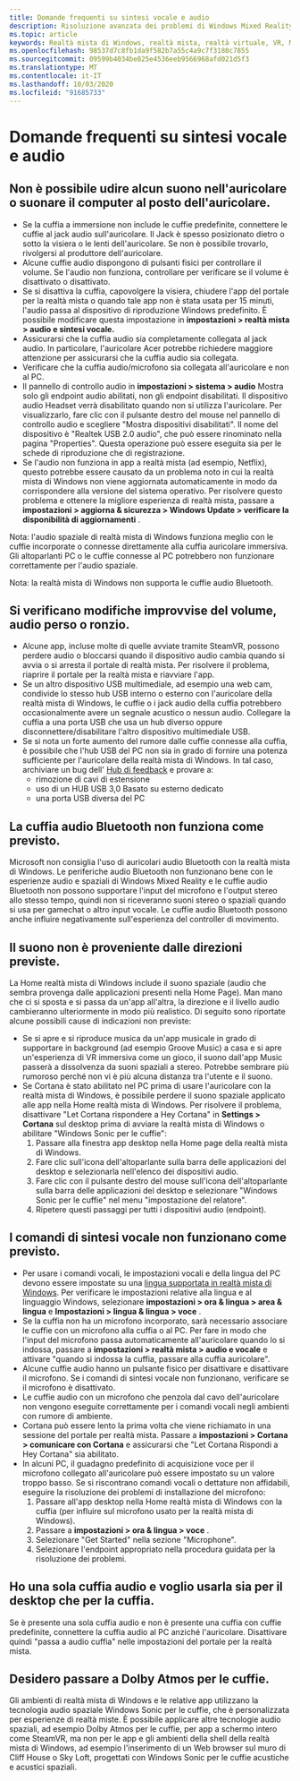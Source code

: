 ```yaml
---
title: Domande frequenti su sintesi vocale e audio
description: Risoluzione avanzata dei problemi di Windows Mixed Reality che va oltre la documentazione standard del supporto clienti.
ms.topic: article
keywords: Realtà mista di Windows, realtà mista, realtà virtuale, VR, MR, risoluzione dei problemi, errori, guida, supporto tecnico, problemi audio, problemi di sintesi vocale
ms.openlocfilehash: 98537d7c8fb1da9f582b7a55c4a9c7f3180c7855
ms.sourcegitcommit: 09599b4034be825e4536eeb9566968afd021d5f3
ms.translationtype: MT
ms.contentlocale: it-IT
ms.lasthandoff: 10/03/2020
ms.locfileid: "91685733"
---
```

# <a name="speech-and-audio-faqs"></a>Domande frequenti su sintesi vocale e audio

## <a name="i-cant-hear-any-sound-in-my-headset-or-sound-is-playing-through-my-computer-instead-of-my-headset"></a>Non è possibile udire alcun suono nell'auricolare o suonare il computer al posto dell'auricolare.

* Se la cuffia a immersione non include le cuffie predefinite, connettere le cuffie al jack audio sull'auricolare. Il Jack è spesso posizionato dietro o sotto la visiera o le lenti dell'auricolare. Se non è possibile trovarlo, rivolgersi al produttore dell'auricolare.
* Alcune cuffie audio dispongono di pulsanti fisici per controllare il volume. Se l'audio non funziona, controllare per verificare se il volume è disattivato o disattivato.
* Se si disattiva la cuffia, capovolgere la visiera, chiudere l'app del portale per la realtà mista o quando tale app non è stata usata per 15 minuti, l'audio passa al dispositivo di riproduzione Windows predefinito. È possibile modificare questa impostazione in **impostazioni > realtà mista > audio e sintesi vocale.**
* Assicurarsi che la cuffia audio sia completamente collegata al jack audio. In particolare, l'auricolare Acer potrebbe richiedere maggiore attenzione per assicurarsi che la cuffia audio sia collegata.
* Verificare che la cuffia audio/microfono sia collegata all'auricolare e non al PC.
* Il pannello di controllo audio in **impostazioni > sistema > audio** Mostra solo gli endpoint audio abilitati, non gli endpoint disabilitati. Il dispositivo audio Headset verrà disabilitato quando non si utilizza l'auricolare. Per visualizzarlo, fare clic con il pulsante destro del mouse nel pannello di controllo audio e scegliere "Mostra dispositivi disabilitati". Il nome del dispositivo è "Realtek USB 2.0 audio", che può essere rinominato nella pagina "Properties". Questa operazione può essere eseguita sia per le schede di riproduzione che di registrazione.
* Se l'audio non funziona in app a realtà mista (ad esempio, Netflix), questo potrebbe essere causato da un problema noto in cui la realtà mista di Windows non viene aggiornata automaticamente in modo da corrispondere alla versione del sistema operativo. Per risolvere questo problema e ottenere la migliore esperienza di realtà mista, passare a **impostazioni > aggiorna & sicurezza > Windows Update > verificare la disponibilità di aggiornamenti** .

Nota: l'audio spaziale di realtà mista di Windows funziona meglio con le cuffie incorporate o connesse direttamente alla cuffia auricolare immersiva. Gli altoparlanti PC o le cuffie connesse al PC potrebbero non funzionare correttamente per l'audio spaziale.

Nota: la realtà mista di Windows non supporta le cuffie audio Bluetooth.

## <a name="im-experiencing-sudden-volume-changes-lost-audio-or-buzzing"></a>Si verificano modifiche improvvise del volume, audio perso o ronzio.

* Alcune app, incluse molte di quelle avviate tramite SteamVR, possono perdere audio o bloccarsi quando il dispositivo audio cambia quando si avvia o si arresta il portale di realtà mista. Per risolvere il problema, riaprire il portale per la realtà mista e riavviare l'app.
* Se un altro dispositivo USB multimediale, ad esempio una web cam, condivide lo stesso hub USB interno o esterno con l'auricolare della realtà mista di Windows, le cuffie o i jack audio della cuffia potrebbero occasionalmente avere un segnale acustico o nessun audio. Collegare la cuffia a una porta USB che usa un hub diverso oppure disconnettere/disabilitare l'altro dispositivo multimediale USB.
* Se si nota un forte aumento del rumore dalle cuffie connesse alla cuffia, è possibile che l'hub USB del PC non sia in grado di fornire una potenza sufficiente per l'auricolare della realtà mista di Windows. In tal caso, archiviare un bug dell' [Hub di feedback](https://docs.microsoft.com/hololens/hololens-feedback) e provare a:
    * rimozione di cavi di estensione
    * uso di un HUB USB 3,0 Basato su esterno dedicato
    * una porta USB diversa del PC

## <a name="my-bluetooth-audio-headset-isnt-working-as-expected"></a>La cuffia audio Bluetooth non funziona come previsto.

Microsoft non consiglia l'uso di auricolari audio Bluetooth con la realtà mista di Windows. Le periferiche audio Bluetooth non funzionano bene con le esperienze audio e spaziali di Windows Mixed Reality e le cuffie audio Bluetooth non possono supportare l'input del microfono e l'output stereo allo stesso tempo, quindi non si riceveranno suoni stereo o spaziali quando si usa per gamechat o altro input vocale. Le cuffie audio Bluetooth possono anche influire negativamente sull'esperienza del controller di movimento. 

## <a name="sound-isnt-coming-from-expected-directions"></a>Il suono non è proveniente dalle direzioni previste.

La Home realtà mista di Windows include il suono spaziale (audio che sembra provenga dalle applicazioni presenti nella Home Page). Man mano che ci si sposta e si passa da un'app all'altra, la direzione e il livello audio cambieranno ulteriormente in modo più realistico. Di seguito sono riportate alcune possibili cause di indicazioni non previste:

* Se si apre e si riproduce musica da un'app musicale in grado di supportare in background (ad esempio Groove Music) a casa e si apre un'esperienza di VR immersiva come un gioco, il suono dall'app Music passerà a dissolvenza da suoni spaziali a stereo. Potrebbe sembrare più rumoroso perché non vi è più alcuna distanza tra l'utente e il suono. 
* Se Cortana è stato abilitato nel PC prima di usare l'auricolare con la realtà mista di Windows, è possibile perdere il suono spaziale applicato alle app nella Home realtà mista di Windows. Per risolvere il problema, disattivare "Let Cortana rispondere a Hey Cortana" in **Settings > Cortana** sul desktop prima di avviare la realtà mista di Windows o abilitare "Windows Sonic per le cuffie":
    1. Passare alla finestra app desktop nella Home page della realtà mista di Windows.
    2. Fare clic sull'icona dell'altoparlante sulla barra delle applicazioni del desktop e selezionarla nell'elenco dei dispositivi audio.
    3. Fare clic con il pulsante destro del mouse sull'icona dell'altoparlante sulla barra delle applicazioni del desktop e selezionare "Windows Sonic per le cuffie" nel menu "impostazione del relatore".
    4. Ripetere questi passaggi per tutti i dispositivi audio (endpoint).

## <a name="speech-commands-are-not-working-as-expected"></a>I comandi di sintesi vocale non funzionano come previsto.

* Per usare i comandi vocali, le impostazioni vocali e della lingua del PC devono essere impostate su una [lingua supportata in realtà mista di Windows](https://support.microsoft.com/en-us/help/4039262/windows-10-mixed-reality-setup-faq#Languages). Per verificare le impostazioni relative alla lingua e al linguaggio Windows, selezionare **impostazioni > ora & lingua > area & lingua** e **Impostazioni > lingua & lingua > voce** .
* Se la cuffia non ha un microfono incorporato, sarà necessario associare le cuffie con un microfono alla cuffia o al PC. Per fare in modo che l'input del microfono passa automaticamente all'auricolare quando lo si indossa, passare a **impostazioni > realtà mista > audio e vocale** e attivare "quando si indossa la cuffia, passare alla cuffia auricolare".
* Alcune cuffie audio hanno un pulsante fisico per disattivare e disattivare il microfono. Se i comandi di sintesi vocale non funzionano, verificare se il microfono è disattivato.
* Le cuffie audio con un microfono che penzola dal cavo dell'auricolare non vengono eseguite correttamente per i comandi vocali negli ambienti con rumore di ambiente.
* Cortana può essere lento la prima volta che viene richiamato in una sessione del portale per realtà mista. Passare a **impostazioni > Cortana > comunicare con Cortana** e assicurarsi che "Let Cortana Rispondi a Hey Cortana" sia abilitato.
* In alcuni PC, il guadagno predefinito di acquisizione voce per il microfono collegato all'auricolare può essere impostato su un valore troppo basso. Se si riscontrano comandi vocali o dettature non affidabili, eseguire la risoluzione dei problemi di installazione del microfono:
    1. Passare all'app desktop nella Home realtà mista di Windows con la cuffia (per influire sul microfono usato per la realtà mista di Windows).
    2. Passare a **impostazioni > ora & lingua > voce** .
    3. Selezionare "Get Started" nella sezione "Microphone". 
    4. Selezionare l'endpoint appropriato nella procedura guidata per la risoluzione dei problemi.

## <a name="i-only-have-one-audio-headset-and-i-want-to-use-it-for-both-desktop-and-my-headset"></a>Ho una sola cuffia audio e voglio usarla sia per il desktop che per la cuffia.

Se è presente una sola cuffia audio e non è presente una cuffia con cuffie predefinite, connettere la cuffia audio al PC anziché l'auricolare. Disattivare quindi "passa a audio cuffia" nelle impostazioni del portale per la realtà mista.

## <a name="i-want-to-switch-to-dolby-atmos-for-headphones"></a>Desidero passare a Dolby Atmos per le cuffie.

Gli ambienti di realtà mista di Windows e le relative app utilizzano la tecnologia audio spaziale Windows Sonic per le cuffie, che è personalizzata per esperienze di realtà miste. È possibile applicare altre tecnologie audio spaziali, ad esempio Dolby Atmos per le cuffie, per app a schermo intero come SteamVR, ma non per le app e gli ambienti della shell della realtà mista di Windows, ad esempio l'inserimento di un Web browser sul muro di Cliff House o Sky Loft, progettati con Windows Sonic per le cuffie acustiche e acustici spaziali.

